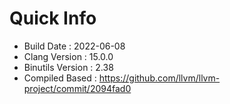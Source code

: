 # Quick Info
* Build Date : 2022-06-08
* Clang Version : 15.0.0
* Binutils Version : 2.38
* Compiled Based : https://github.com/llvm/llvm-project/commit/2094fad0
